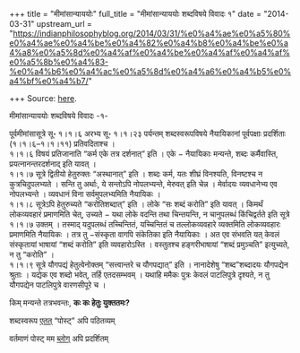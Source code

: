 +++
title = "मीमांसान्याययोः"
full_title = "मीमांसान्याययोः शब्दविषये विवादः १"
date = "2014-03-31"
upstream_url = "https://indianphilosophyblog.org/2014/03/31/%e0%a4%ae%e0%a5%80%e0%a4%ae%e0%a4%be%e0%a4%82%e0%a4%b8%e0%a4%be%e0%a4%a8%e0%a5%8d%e0%a4%af%e0%a4%be%e0%a4%af%e0%a4%af%e0%a5%8b%e0%a4%83-%e0%a4%b6%e0%a4%ac%e0%a5%8d%e0%a4%a6%e0%a4%b5%e0%a4%bf%e0%a4%b7/"

+++
Source: [here](https://indianphilosophyblog.org/2014/03/31/%e0%a4%ae%e0%a5%80%e0%a4%ae%e0%a4%be%e0%a4%82%e0%a4%b8%e0%a4%be%e0%a4%a8%e0%a5%8d%e0%a4%af%e0%a4%be%e0%a4%af%e0%a4%af%e0%a5%8b%e0%a4%83-%e0%a4%b6%e0%a4%ac%e0%a5%8d%e0%a4%a6%e0%a4%b5%e0%a4%bf%e0%a4%b7/).

मीमांसान्याययोः शब्दविषये विवादः -१-

पूर्वमीमांसासूत्रे सू॰ १।१।६ अरभ्य सू॰ १।१।२३ पर्यन्तम् शब्दस्वरूपविषये
नैयायिकानां पूर्वपक्षाः प्रदर्शिताः (१।१।६–१।१।११) प्रतिवदिताश्च ।  
१।१।६ विषयं प्रतिजानाति “कर्म एके तत्र दर्शनात्” इति । एके − नैयायिकाः
मन्यन्ते, शब्दः कर्मैवास्ति, प्रयत्नानन्तरदर्शनाद् इति यावत् ।  
१।१।७ सूत्रे द्वितीयो हेतुरुक्तः “अस्थानात्” इति । शब्दः कर्म, यतः
शीघ्रं विनश्यति, विनष्टश्च न कुत्रचिदुपलभ्यते । सन्ति तु अर्थाः, ये
सन्तोऽपि नोपलभ्यन्ते, मेरुवत् इति चेन्न । मेर्वादयः व्यवधानेभ्य एव
नोपलभ्यन्ते । व्यवधानं विना सर्वमुपलभ्यमिति नैयायिकः ।  
१।१।८ सूत्रेऽपि हेतुरुच्यते “करोतिशब्दात्” इति । लोके “सः शब्दं करोति”
इति यावत् । किमर्थं लोकव्यवहारं प्रमाणमिति चेत्, उच्यते − यथा लोके
वदन्ति तथा चिन्तयन्ति, न चानुपलब्धं किंचिद्वर्तते इति सूत्रे १।१।७
उक्तम् । तस्माद् यदुपलब्धं तच्चिन्तितं, यच्चिन्तितं च तल्लोकव्यवहारे
व्यक्तमिति लोकव्यवहारः प्रमाणमिति नैयायिकः । तत्र तु −संस्कृता वागपि
संकेतिका इति नैयायिकाः । अत एव संभवति यत् केवलं संस्कृतायां भाषायां
“शब्दं करोति” इति व्यवहारोऽस्ति । वस्तुतश्च हङ्गरीभाषायां “शब्दं
प्रमुञ्चति” इत्युच्यते, न तु “करोति” ।  
१।१।९ सूत्रे यौगपद्यं हेतुत्वेनोक्तम् “सत्त्वान्तरे च यौगपद्यात्” इति ।
नानादेशेषु “शब्द”शब्दादयः यौगपद्येन श्रुताः । यद्येक एव शब्दो भवेत्,
तर्हि एतदसम्भवम् । यथाहि ममैकः पुत्रः केवलं पाटलिपुत्रे दृश्यते, न तु
यौगपद्येन पाटलिपुत्रे वारणसीपूरे च ।

किम् मन्यन्ते तत्रभवन्तः, **कः कः हेतुः युक्ततमः?**

शब्दस्वरूप
[एतत्](http://elisafreschi.blogspot.co.at/2011/01/sound-in-vaisesika.html)
“पोस्ट्” अपि पठितव्यम्

वर्तमाणं पोस्ट् मम [ब्लोग्](http://elisafreschi.com) अपि प्रदर्शितम्
